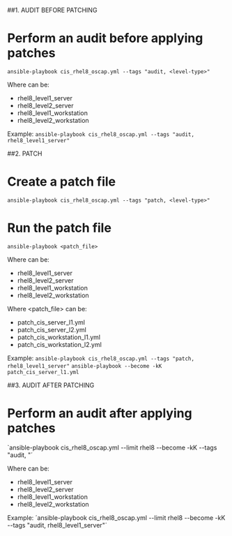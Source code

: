 ##1. AUDIT BEFORE PATCHING

# Perform an audit before applying patches
`ansible-playbook cis_rhel8_oscap.yml --tags "audit, <level-type>"`

Where <level-type> can be:
- rhel8_level1_server
- rhel8_level2_server
- rhel8_level1_workstation
- rhel8_level2_workstation

Example:
`ansible-playbook cis_rhel8_oscap.yml --tags "audit, rhel8_level1_server"` 


##2. PATCH

# Create a patch file
`ansible-playbook cis_rhel8_oscap.yml --tags "patch, <level-type>"`

# Run the patch file
`ansible-playbook <patch_file>`

Where <level-type> can be:
- rhel8_level1_server
- rhel8_level2_server
- rhel8_level1_workstation
- rhel8_level2_workstation

Where <patch_file> can be:
- patch_cis_server_l1.yml
- patch_cis_server_l2.yml
- patch_cis_workstation_l1.yml
- patch_cis_workstation_l2.yml

Example:
`ansible-playbook cis_rhel8_oscap.yml --tags "patch, rhel8_level1_server"`
`ansible-playbook --become -kK patch_cis_server_l1.yml`


##3. AUDIT AFTER PATCHING

# Perform an audit after applying patches
`ansible-playbook cis_rhel8_oscap.yml --limit rhel8 --become -kK --tags "audit, <level-type>"´

Where <level-type> can be:
- rhel8_level1_server
- rhel8_level2_server
- rhel8_level1_workstation
- rhel8_level2_workstation

Example:
´ansible-playbook cis_rhel8_oscap.yml --limit rhel8 --become -kK --tags "audit, rhel8_level1_server"´
